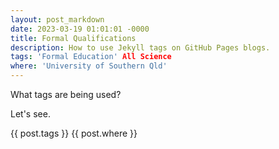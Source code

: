 ```yaml
---
layout: post_markdown
date: 2023-03-19 01:01:01 -0000
title: Formal Qualifications
description: How to use Jekyll tags on GitHub Pages blogs.
tags: 'Formal Education' All Science
where: 'University of Southern Qld'
---
```



What tags are being used?

Let's see.

{{ post.tags }}
{{ post.where }}
